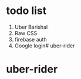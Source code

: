 todo list
=========
1. Uber Barishal
2. Raw CSS
3. firebase auth
4. Google login# uber-rider
# uber-rider
